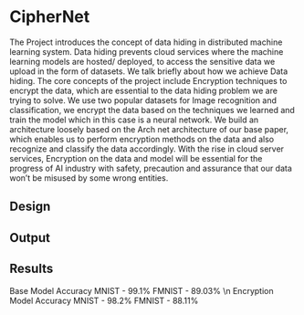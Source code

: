 # CipherNet

The Project introduces the concept of data hiding in distributed machine learning system. Data hiding prevents cloud services where the machine learning models are hosted/ deployed, to access the sensitive data we upload in the form of datasets. We talk briefly about how we achieve Data hiding.  The core concepts of the project include Encryption techniques to encrypt the data, which are essential to the data hiding problem we are trying to solve. We use two popular datasets for Image recognition and classification, we encrypt the data based on the techniques we learned and train the model which in this case is a neural network. We build an architecture loosely based on the Arch net architecture of our base paper, which enables us to perform encryption methods on the data and also recognize and classify the data accordingly. With the rise in cloud server services, Encryption on the data and model will be essential for the progress of AI industry with safety, precaution and assurance that our data won’t be misused by some wrong entities.

## Design

## Output

## Results
Base Model Accuracy MNIST - 99.1% FMNIST - 89.03% \n
Encryption Model	Accuracy MNIST - 98.2%	FMNIST - 88.11%
